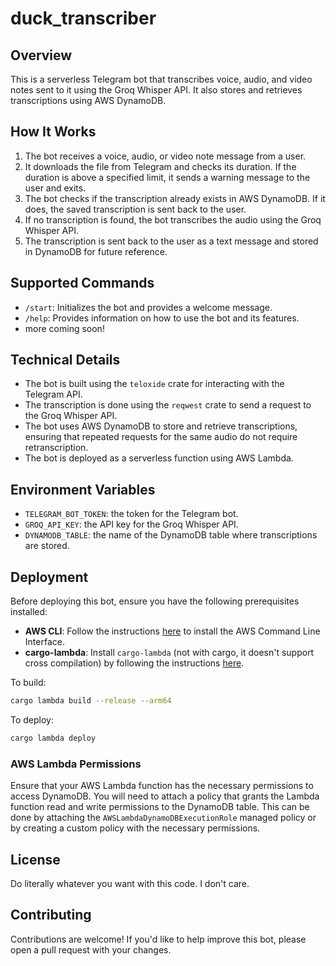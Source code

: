 # **duck_transcriber**

## Overview

This is a serverless Telegram bot that transcribes voice, audio, and video notes sent to it using the Groq Whisper API. It also stores and retrieves transcriptions using AWS DynamoDB.

## **How It Works**

1. The bot receives a voice, audio, or video note message from a user.
2. It downloads the file from Telegram and checks its duration. If the duration is above a specified limit, it sends a warning message to the user and exits.
3. The bot checks if the transcription already exists in AWS DynamoDB. If it does, the saved transcription is sent back to the user.
4. If no transcription is found, the bot transcribes the audio using the Groq Whisper API.
5. The transcription is sent back to the user as a text message and stored in DynamoDB for future reference.

## **Supported Commands**

- `/start`: Initializes the bot and provides a welcome message.
- `/help`: Provides information on how to use the bot and its features.
- more coming soon!

## **Technical Details**

- The bot is built using the `teloxide` crate for interacting with the Telegram API.
- The transcription is done using the `reqwest` crate to send a request to the Groq Whisper API.
- The bot uses AWS DynamoDB to store and retrieve transcriptions, ensuring that repeated requests for the same audio do not require retranscription.
- The bot is deployed as a serverless function using AWS Lambda.

## **Environment Variables**

- `TELEGRAM_BOT_TOKEN`: the token for the Telegram bot.
- `GROQ_API_KEY`: the API key for the Groq Whisper API.
- `DYNAMODB_TABLE`: the name of the DynamoDB table where transcriptions are stored.

## **Deployment**

Before deploying this bot, ensure you have the following prerequisites installed:

- **AWS CLI**: Follow the instructions [here](https://aws.amazon.com/cli/) to install the AWS Command Line Interface.
- **cargo-lambda**: Install `cargo-lambda` (not with cargo, it doesn't support cross compilation) by following the instructions [here](https://www.cargo-lambda.info/guide/getting-started.html).

To build:

```bash
cargo lambda build --release --arm64
```

To deploy:

```bash
cargo lambda deploy
```

### **AWS Lambda Permissions**

Ensure that your AWS Lambda function has the necessary permissions to access DynamoDB. You will need to attach a policy that grants the Lambda function read and write permissions to the DynamoDB table. This can be done by attaching the `AWSLambdaDynamoDBExecutionRole` managed policy or by creating a custom policy with the necessary permissions.

## **License**

Do literally whatever you want with this code. I don't care.

## **Contributing**

Contributions are welcome! If you'd like to help improve this bot, please open a pull request with your changes.